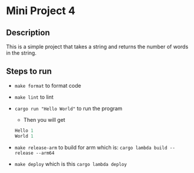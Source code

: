# Mini Project 4

## Description

This is a simple project that takes a string and returns the number of words in the string.

## Steps to run

- `make format` to format code
  
- `make lint` to lint
  
- `cargo run "Hello World"` to run the program
  - Then you will get

  ```rust
  Hello 1
  World 1
  ```

- `make release-arm` to build for arm which is: `cargo lambda build --release --arm64`
  
- `make deploy` which is this `cargo lambda deploy`
